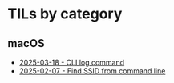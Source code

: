 # TILs by category

## macOS
* [2025-03-18 - CLI log command](cli-log-command.md)
* [2025-02-07 - Find SSID from command line](find_ssid_from_command_line.md)  

